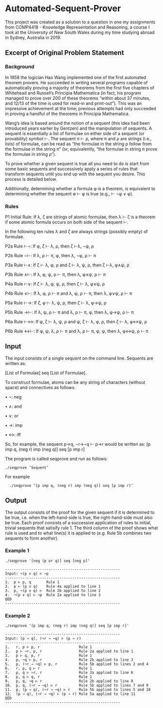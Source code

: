 # Automated-Sequent-Prover

This project was created as a solution to a question in one my assignments from COMP4418 - Knowledge Representation and Reasoning, a course I took at the University of New South Wales during my time studying abroad in Sydney, Australia in 2019.

## Excerpt of Original Problem Statement
### Background
In 1958 the logician Hao Wang implemented one of the first automated theorem provers. He succeeded in writing several programs capable of automatically proving a majority of theorems from the first five chapters of Whitehead and Russell’s Principia Mathematica (in fact, his program managed to prove over 200 of these theorems “within about 37 minutes, and 12/13 of the time is used for read-in and print-out”). This was an impressive achievement at the time; previous attempts had only succeeded in proving a handful of the theorems in Principia Mathematica.

Wang’s idea is based around the notion of a sequent (this idea had been introduced years earlier by Gentzen) and the manipulation of sequents. A sequent is essentially a list of formulae on either side of a sequent (or provability) symbol ⊢. The sequent π ⊢ ρ, where π and ρ are strings (i.e., lists) of formulae, can be read as “the formulae in the string ρ follow from the formulae in the string π” (or, equivalently, “the formulae in string π prove the formulae in string ρ”).

To prove whether a given sequent is true all you need to do is start from some basic sequents and successively apply a series of rules that transform sequents until you end up with the sequent you desire. This process is detailed below.

Additionally, determining whether a formula φ is a theorem, is equivalent to determining whether the sequent ∅ ⊢ φ is true (e.g., ⊢ ¬φ ∨ φ).

### Rules
P1 Initial Rule: If λ, ζ are strings of atomic formulae, then λ ⊢ ζ is a theorem if some atomic formula occurs on both side of the sequent ⊢.

In the following ten rules λ and ζ are always strings (possibly empty) of formulae. 

P2a Rule ⊢¬: If φ, ζ ⊢ λ, ρ, then ζ  ⊢λ, ¬φ, ρ

P2b Rule ¬⊢: If λ, ρ ⊢ π, φ, then λ, ¬φ, ρ ⊢ π

P3a Rule ⊢∧: If ζ ⊢ λ, φ, ρ and ζ ⊢ λ, ψ, ρ, then ζ  ⊢λ, φ∧ψ, ρ

P3b Rule ∧⊢: If λ, φ, ψ, ρ ⊢ π, then λ, φ∧ψ, ρ ⊢ π

P4a Rule ⊢∨: If ζ ⊢ λ, φ, ψ, ρ, then ζ ⊢ λ, φ∨ψ, ρ

P4b Rule ∨⊢: If λ, φ, ρ ⊢ π and λ, ψ, ρ ⊢ π, then λ, φ∨ψ, ρ ⊢ π

P5a Rule ⊢→: If ζ, φ ⊢ λ, ψ, ρ, then ζ ⊢ λ, φ→ψ, ρ

P5b Rule →⊢: If λ, ψ,  ρ ⊢ π and λ, ρ ⊢ π, φ, then λ, φ→ψ, ρ ⊢ π

P6a Rule ⊢↔: If φ, ζ ⊢ λ, ψ, ρ and ψ, ζ ⊢ λ, φ, ρ, then ζ ⊢ λ, φ↔ψ, ρ 

P6b Rule ↔⊢: If φ, ψ, λ, ρ ⊢ π and λ, ρ ⊢ π, φ, ψ, then λ, φ↔ψ, ρ ⊢ π


## Input
The input consists of a single sequent on the command line. Sequents are written as:

[List of Formulae] seq [List of Formulae]. 

To construct formulae, atoms can be any string of characters (without space) and connectives as follows:

• ¬: neg 

• ∧: and 

• ∨: or

• →: imp 

• ↔: iff

So, for example, the sequent p→q, ¬r→¬q ⊢ p→r would be written as: [p imp q, (neg r) imp (neg q)] seq [p imp r]

The program is called seqprove and run as follows: 
```
./seqprove ’Sequent’
```
For example
```
  ./seqprove ’[p imp q, (neg r) imp (neg q)] seq [p imp r]’
```
## Output
The output consists of the proof for the given sequent if it is determined to be true, i.e. when the left-hand-side is true, the right-hand-side must also be true. Each proof consists of a successive application of rules to initial, trivial sequents that satisify rule 1. The third column of the proof shows what rule is used and to what line(s) it is applied to (e.g. Rule 5b combines two sequents to form another).

### Example 1
```
./seqprove '[neg (p or q)] seq [neg p]'
```
```
-----------------------------------------------------
Input: ¬(p ∨ q) ⊢ ¬p
-----------------------------------------------------
1.  p ⊢ p, q       Rule 1                    
2.  p ⊢ (p ∨ q)    Rule 4a applied to line 1 
3.  p, ¬(p ∨ q) ⊢  Rule 2b applied to line 2 
4.  ¬(p ∨ q) ⊢ ¬p  Rule 2a applied to line 3 
QED
-----------------------------------------------------
```

### Example 2
```
./seqprove '[p imp q, (neg r) imp (neg q)] seq [p imp r]'
```
```
-----------------------------------------------------
Input: (p → q), (¬r → ¬q) ⊢ (p → r)
-----------------------------------------------------
1.   r, p ⊢ p, r                  Rule 1                            
2.   p ⊢ ¬r, p, r                 Rule 2a applied to line 1         
3.   p ⊢ q, p, r                  Rule 1                            
4.   p, ¬q ⊢ p, r                 Rule 2b applied to line 3         
5.   p, (¬r → ¬q) ⊢ p, r          Rule 5b applied to lines 2 and 4  
6.   r, p, q ⊢ r                  Rule 1                            
7.   p, q ⊢ ¬r, r                 Rule 2a applied to line 6         
8.   p, q ⊢ q, r                  Rule 1                            
9.   p, q, ¬q ⊢ r                 Rule 2b applied to line 8         
10.  p, q, (¬r → ¬q) ⊢ r          Rule 5b applied to lines 7 and 9  
11.  p, (p → q), (¬r → ¬q) ⊢ r    Rule 5b applied to lines 5 and 10 
12.  (p → q), (¬r → ¬q) ⊢ (p → r) Rule 5a applied to line 11        
QED
-----------------------------------------------------
```
